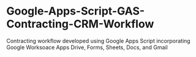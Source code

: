 # Google-Apps-Script-GAS-Contracting-CRM-Workflow
Contracting workflow developed using Google Apps Script incorporating Google Worksoace Apps Drive, Forms, Sheets, Docs, and Gmail 
